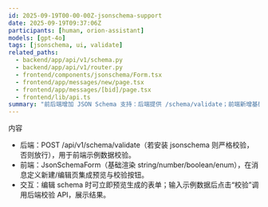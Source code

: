 ```yaml
---
id: 2025-09-19T00-00-00Z-jsonschema-support
date: 2025-09-19T09:37:06Z
participants: [human, orion-assistant]
models: [gpt-4o]
tags: [jsonschema, ui, validate]
related_paths:
  - backend/app/api/v1/schema.py
  - backend/app/api/v1/router.py
  - frontend/components/jsonschema/Form.tsx
  - frontend/app/messages/new/page.tsx
  - frontend/app/messages/[bid]/page.tsx
  - frontend/lib/api.ts
summary: "前后端增加 JSON Schema 支持：后端提供 /schema/validate；前端新增基础 JSON Schema 表单与示例数据校验，提升易用性。"
---
```


内容
- 后端：POST /api/v1/schema/validate（若安装 jsonschema 则严格校验，否则放行），用于前端示例数据校验。
- 前端：JsonSchemaForm（基础渲染 string/number/boolean/enum），在消息定义新建/编辑页集成预览与校验按钮。
- 交互：编辑 schema 时可立即预览生成的表单；输入示例数据后点击“校验”调用后端校验 API，展示结果。
